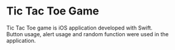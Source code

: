 # Tic Tac Toe Game

Tic Tac Toe game is iOS application developed with Swift. <br>
Button usage, alert usage and random function were used in the application.
